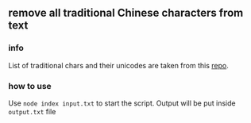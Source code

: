 ## remove all traditional Chinese characters from text

### info

List of traditional chars and their unicodes are taken from this [repo](https://github.com/unicode-org/unihan-database/blob/main/kSimplifiedVariant.txt).

### how to use

Use `node index input.txt` to start the script. Output will be put inside `output.txt` file
